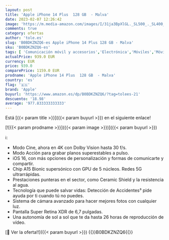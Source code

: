```yaml
---
layout: post
title: 'Apple iPhone 14 Plus  128 GB  - Malva'
date: 2023-02-07 12:26:42
image: 'https://m.media-amazon.com/images/I/31ja3BpXlGL._SL500_._SL400_.jpg'
comments: true
category: ofertas
author: 'tole.es'
slug: 'B0BDKZNZQ6-es Apple iPhone 14 Plus 128 GB - Malva'
sku: 'B0BDKZNZQ6-es'
tags: [ 'Comunicación móvil y accesorios','Electrónica','Móviles','Móviles y smartphones libres','apple','iphone','🇪🇸', ]
actualPrice: 939.0 EUR
currency: EUR
price: 939.0
comparePrice: 1159.0 EUR
prodname: 'Apple iPhone 14 Plus  128 GB  - Malva'
country: 'es'
flag: '🇪🇸'
brand: 'Apple'
buyurl: 'https://www.amazon.es/dp/B0BDKZNZQ6/?tag=tolees-21'
descuento: '18.98'
average: '977.833333333333'
---
```


Está [{{< param title >}}]({{< param buyurl >}}) en el siguiente enlace!

[![{{< param prodname >}}]({{< param image >}})]({{< param buyurl >}})

ℹ️:

- Modo Cine, ahora en 4K con Dolby Vision hasta 30 f/s.
- Modo Acción para grabar planos superestables a pulso.
- iOS 16, con más opciones de personalización y formas de comunicarte y compartir.
- Chip A15 Bionic supersónico con GPU de 5 núcleos. Redes 5G ultrarrápidas.
- Prestaciones punteras en el sector, como Ceramic Shield y la resistencia al agua.
- Tecnología que puede salvar vidas: Detección de Accidentes³ pide ayuda por ti cuando tú no puedes.
- Sistema de cámara avanzado para hacer mejores fotos con cualquier luz.
- Pantalla Super Retina XDR de 6,7 pulgadas.
- Una autonomía de sol a sol que te da hasta 26 horas de reproducción de vídeo.

[🛒 Ver la oferta!!]({{< param buyurl >}})
{{<world>}}B0BDKZNZQ6{{</world>}}
